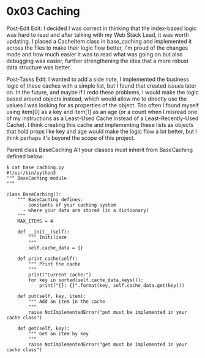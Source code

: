 # 0x03 Caching

Post-Edit Edit:
I decided I was correct in thinking that the index-based logic was hard to read and after talking with my Web Stack Lead, it was worth updating. I placed a CacheItem class in base_caching and implemented it across the files to make their logic flow better, I'm proud of the changes made and how much easier it was to read what was going on but also debugging was easier, further strengthening the idea that a more robust data structure was better.

Post-Tasks Edit:
I wanted to add a side note, I implemented the business logic of these caches with a simple list, but I found that created issues later on. In the future, and maybe if I redo these problems, I would make the logic based around objects instead, which would allow me to directly use the values I was looking for as properties of the object. Too often I found myself using item[0] as a key and item[1] as an age (or a count when I misread one of my instructions as a Least-Used Cache instead of a Least-Recently-Used Cache). I think creating this cache and implementing these lists as objects that hold props like key and age would make the logic flow a lot better, but I think perhaps it's beyond the scope of this project.

Parent class BaseCaching
All your classes must inherit from BaseCaching defined below:

```
$ cat base_caching.py
#!/usr/bin/python3
""" BaseCaching module
"""

class BaseCaching():
    """ BaseCaching defines:
      - constants of your caching system
      - where your data are stored (in a dictionary)
    """
    MAX_ITEMS = 4

    def __init__(self):
        """ Initiliaze
        """
        self.cache_data = {}

    def print_cache(self):
        """ Print the cache
        """
        print("Current cache:")
        for key in sorted(self.cache_data.keys()):
            print("{}: {}".format(key, self.cache_data.get(key)))

    def put(self, key, item):
        """ Add an item in the cache
        """
        raise NotImplementedError("put must be implemented in your cache class")

    def get(self, key):
        """ Get an item by key
        """
        raise NotImplementedError("get must be implemented in your cache class")
```

